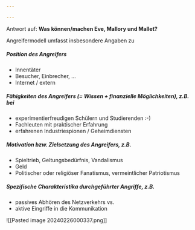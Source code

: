```yaml
---

---
```

 Antwort auf: **Was können/machen Eve, Mallory und Mallet?**

Angreifermodell umfasst insbesondere Angaben zu 

##### Position des Angreifers 
- Innentäter 
- Besucher, Einbrecher, ... 
- Internet / extern 

##### Fähigkeiten des Angreifers (= Wissen + finanzielle Möglichkeiten), z.B. bei 
- experimentierfreudigen Schülern und Studierenden :-) 
- Fachleuten mit praktischer Erfahrung 
- erfahrenen Industriespionen / Geheimdiensten 

##### Motivation bzw. Zielsetzung des Angreifers, z.B.
- Spieltrieb, Geltungsbedürfnis, Vandalismus 
- Geld 
- Politischer oder religiöser Fanatismus, vermeintlicher Patriotismus 

##### Spezifische Charakteristika durchgeführter Angriffe, z.B. 
- passives Abhören des Netzverkehrs vs. 
- aktive Eingriffe in die Kommunikation

![[Pasted image 20240226000337.png]]
